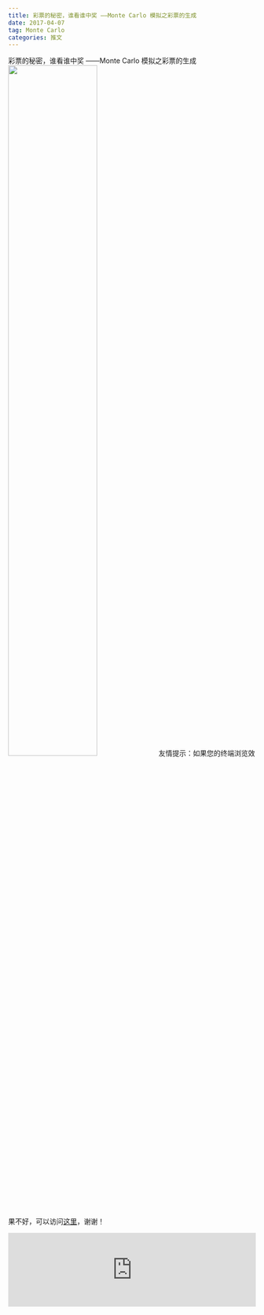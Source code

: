 ```yaml
---
title: 彩票的秘密，谁看谁中奖 ——Monte Carlo 模拟之彩票的生成
date: 2017-04-07
tag: Monte Carlo
categories: 推文
---
```

彩票的秘密，谁看谁中奖 ——Monte Carlo 模拟之彩票的生成
<img src="http://mmbiz.qpic.cn/mmbiz_jpg/ACviaWTBFxhZytponnsPgCNvzfVD2C6QcDEUibRDgbswfia1CX9Mk0COGE3wnJz1Niaia9XEs9RoiaWibXX4hV3Ygwd3w/0?wx_fmt.jpeg" style="width: 60%; height: auto;"/><!--more-->
友情提示：如果您的终端浏览效果不好，可以访问[这里](https://stata-club.github.io/stata_article/2017-04-07.html)，谢谢！
<iframe src="https://stata-club.github.io/stata_article/2017-04-07.html" id="iframepage" frameborder="0" scrolling="no" marginheight="0" marginwidth="0" width="100%" onLoad="iFrameHeight()"></iframe>
<script type="text/javascript" language="javascript">
function iFrameHeight() {
var ifm= document.getElementById("iframepage");
var subWeb = document.frames ? document.frames["iframepage"].document : ifm.contentDocument;   
if(ifm != null && subWeb != null) {
 ifm.height = subWeb.body.scrollHeight;
} 
} 
</script> 